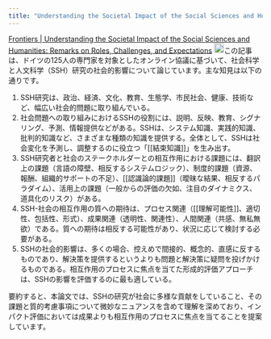 ```yaml
---
title: "Understanding the Societal Impact of the Social Sciences and Humanities"
---
```


[Frontiers | Understanding the Societal Impact of the Social Sciences and Humanities: Remarks on Roles, Challenges, and Expectations](https://www.frontiersin.org/articles/10.3389/frma.2021.696804/full)
<img src='https://scrapbox.io/api/pages/nishio/claude/icon' alt='claude.icon' height="19.5"/>この記事は、ドイツの125人の専門家を対象としたオンライン協議に基づいて、社会科学と人文科学（SSH）研究の社会的影響について論じています。主な知見は以下の通りです。
1. SSH研究は、政治、経済、文化、教育、生態学、市民社会、健康、技術など、幅広い社会的問題に取り組んでいる。
2. 社会問題への取り組みにおけるSSHの役割には、説明、反映、教育、シグナリング、予測、情報提供などがある。SSHは、システム知識、実践的知識、批判的知識など、さまざまな種類の知識を提供する。全体として、SSHは社会変化を予測し、調整するのに役立つ「[[結束知識]]」を生み出す。
3. SSH研究者と社会のステークホルダーとの相互作用における課題には、翻訳上の課題（言語の障壁、相反するシステムロジック）、制度的課題（資源、報酬、組織的サポートの不足）、[[認識論的課題]]（曖昧な結果、相反するパラダイム）、活用上の課題（一般からの評価の欠如、注目のダイナミクス、道具化のリスク）がある。
4. SSH-社会の相互作用の質への期待は、プロセス関連（[[理解可能性]]、適切性、包括性、形式）、成果関連（透明性、関連性）、人間関連（共感、無私無欲）である。質への期待は相反する可能性があり、状況に応じて検討する必要がある。
5. SSHの社会的影響は、多くの場合、控えめで間接的、概念的、直感に反するものであり、解決策を提供するというよりも問題と解決策に疑問を投げかけるものである。相互作用のプロセスに焦点を当てた形成的評価アプローチは、SSHの影響を評価するのに最も適している。

要約すると、本論文では、SSHの研究が社会に多様な貢献をしていること、その課題と質的考慮事項について微妙なニュアンスを含めて理解を深めており、インパクト評価においては成果よりも相互作用のプロセスに焦点を当てることを提案しています。
